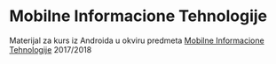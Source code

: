 # Mobilne Informacione Tehnologije
Materijal za kurs iz Androida u okviru predmeta [Mobilne Informacione Tehnologije](http://www.ftn.uns.ac.rs/n605752345/mobilne-informacione-tehnologije) 2017/2018
